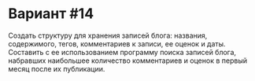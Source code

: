# Вариант #14
Создать структуру для хранения записей блога: названия, содержимого, тегов, комментариев к записи, ее оценок и даты. Составить с ее использованием программу поиска записей блога, набравших наибольшее количество комментариев и оценок в первый месяц после их публикации.
